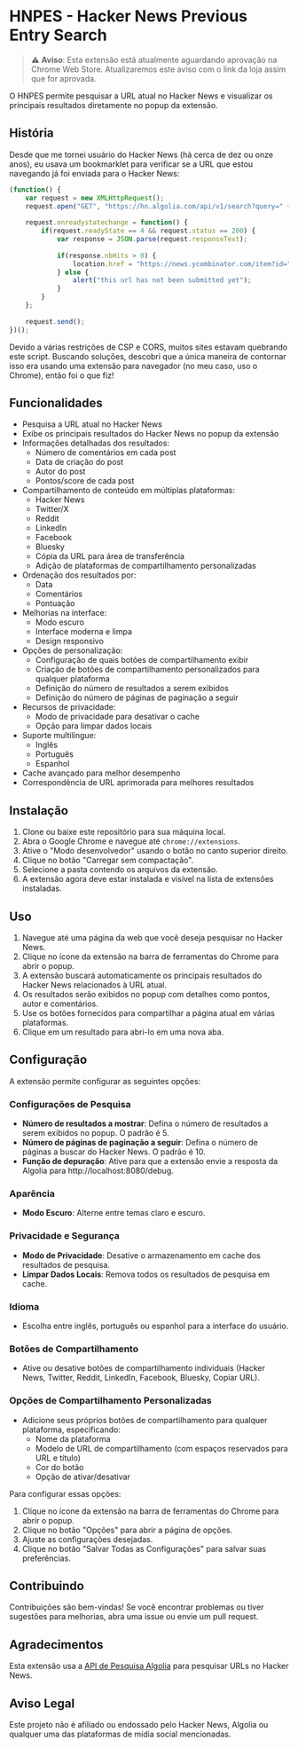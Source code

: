 # HNPES - Hacker News Previous Entry Search

> ⚠️ **Aviso**: Esta extensão está atualmente aguardando aprovação na Chrome Web Store. Atualizaremos este aviso com o link da loja assim que for aprovada.


O HNPES permite pesquisar a URL atual no Hacker News e visualizar os principais resultados diretamente no popup da extensão.

## História

Desde que me tornei usuário do Hacker News (há cerca de dez ou onze anos), eu usava um bookmarklet para verificar se a URL que estou navegando já foi enviada para o Hacker News:

```javascript
(function() {
    var request = new XMLHttpRequest();
    request.open("GET", "https://hn.algolia.com/api/v1/search?query=" + encodeURIComponent(location.href), true);
   
    request.onreadystatechange = function() {
        if(request.readyState == 4 && request.status == 200) {
            var response = JSON.parse(request.responseText);
            
            if(response.nbHits > 0) {
                location.href = "https://news.ycombinator.com/item?id=" + response.hits[0].objectID;
            } else {
                alert("this url has not been submitted yet");
            }
        }
    };
    
    request.send();
})();
```

Devido a várias restrições de CSP e CORS, muitos sites estavam quebrando este script. Buscando soluções, descobri que a única maneira de contornar isso era usando uma extensão para navegador (no meu caso, uso o Chrome), então foi o que fiz!

## Funcionalidades

- Pesquisa a URL atual no Hacker News
- Exibe os principais resultados do Hacker News no popup da extensão
- Informações detalhadas dos resultados:
  - Número de comentários em cada post
  - Data de criação do post
  - Autor do post
  - Pontos/score de cada post
- Compartilhamento de conteúdo em múltiplas plataformas:
  - Hacker News
  - Twitter/X
  - Reddit
  - LinkedIn
  - Facebook
  - Bluesky
  - Cópia da URL para área de transferência
  - Adição de plataformas de compartilhamento personalizadas
- Ordenação dos resultados por:
  - Data
  - Comentários
  - Pontuação
- Melhorias na interface:
  - Modo escuro
  - Interface moderna e limpa
  - Design responsivo
- Opções de personalização:
  - Configuração de quais botões de compartilhamento exibir
  - Criação de botões de compartilhamento personalizados para qualquer plataforma
  - Definição do número de resultados a serem exibidos
  - Definição do número de páginas de paginação a seguir
- Recursos de privacidade:
  - Modo de privacidade para desativar o cache
  - Opção para limpar dados locais
- Suporte multilíngue:
  - Inglês
  - Português
  - Espanhol
- Cache avançado para melhor desempenho
- Correspondência de URL aprimorada para melhores resultados

## Instalação

1. Clone ou baixe este repositório para sua máquina local.
2. Abra o Google Chrome e navegue até `chrome://extensions`.
3. Ative o "Modo desenvolvedor" usando o botão no canto superior direito.
4. Clique no botão "Carregar sem compactação".
5. Selecione a pasta contendo os arquivos da extensão.
6. A extensão agora deve estar instalada e visível na lista de extensões instaladas.

## Uso

1. Navegue até uma página da web que você deseja pesquisar no Hacker News.
2. Clique no ícone da extensão na barra de ferramentas do Chrome para abrir o popup.
3. A extensão buscará automaticamente os principais resultados do Hacker News relacionados à URL atual.
4. Os resultados serão exibidos no popup com detalhes como pontos, autor e comentários.
5. Use os botões fornecidos para compartilhar a página atual em várias plataformas.
6. Clique em um resultado para abri-lo em uma nova aba.

## Configuração

A extensão permite configurar as seguintes opções:

### Configurações de Pesquisa
- **Número de resultados a mostrar**: Defina o número de resultados a serem exibidos no popup. O padrão é 5.
- **Número de páginas de paginação a seguir**: Defina o número de páginas a buscar do Hacker News. O padrão é 10.
- **Função de depuração**: Ative para que a extensão envie a resposta da Algolia para http://localhost:8080/debug.

### Aparência
- **Modo Escuro**: Alterne entre temas claro e escuro.

### Privacidade e Segurança
- **Modo de Privacidade**: Desative o armazenamento em cache dos resultados de pesquisa.
- **Limpar Dados Locais**: Remova todos os resultados de pesquisa em cache.

### Idioma
- Escolha entre inglês, português ou espanhol para a interface do usuário.

### Botões de Compartilhamento
- Ative ou desative botões de compartilhamento individuais (Hacker News, Twitter, Reddit, LinkedIn, Facebook, Bluesky, Copiar URL).

### Opções de Compartilhamento Personalizadas
- Adicione seus próprios botões de compartilhamento para qualquer plataforma, especificando:
  - Nome da plataforma
  - Modelo de URL de compartilhamento (com espaços reservados para URL e título)
  - Cor do botão
  - Opção de ativar/desativar

Para configurar essas opções:

1. Clique no ícone da extensão na barra de ferramentas do Chrome para abrir o popup.
2. Clique no botão "Opções" para abrir a página de opções.
3. Ajuste as configurações desejadas.
4. Clique no botão "Salvar Todas as Configurações" para salvar suas preferências.

## Contribuindo

Contribuições são bem-vindas! Se você encontrar problemas ou tiver sugestões para melhorias, abra uma issue ou envie um pull request.

## Agradecimentos

Esta extensão usa a [API de Pesquisa Algolia](https://hn.algolia.com/api) para pesquisar URLs no Hacker News.

## Aviso Legal

Este projeto não é afiliado ou endossado pelo Hacker News, Algolia ou qualquer uma das plataformas de mídia social mencionadas. 